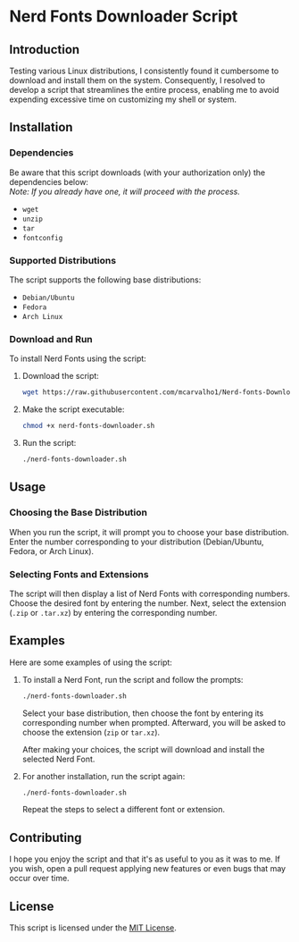 # Nerd Fonts Downloader Script

## Introduction

Testing various Linux distributions, I consistently found it cumbersome to download and install them on the system. Consequently, I resolved to develop a script that streamlines the entire process, enabling me to avoid expending excessive time on customizing my shell or system.

## Installation

### Dependencies

Be aware that this script downloads (with your authorization only) the dependencies below: </br>
_Note: If you already have one, it will proceed with the process._

- `wget`
- `unzip`
- `tar`
- `fontconfig`

### Supported Distributions

The script supports the following base distributions:

- `Debian/Ubuntu`
- `Fedora`
- `Arch Linux`

### Download and Run

To install Nerd Fonts using the script:

1. Download the script:

    ```bash
    wget https://raw.githubusercontent.com/mcarvalho1/Nerd-fonts-Downloader-Script/main/nerd-fonts-downloader.sh
    ```

2. Make the script executable:

    ```bash
    chmod +x nerd-fonts-downloader.sh
    ```

3. Run the script:

    ```bash
    ./nerd-fonts-downloader.sh
    ```

## Usage

### Choosing the Base Distribution

When you run the script, it will prompt you to choose your base distribution. Enter the number corresponding to your distribution (Debian/Ubuntu, Fedora, or Arch Linux).

### Selecting Fonts and Extensions

The script will then display a list of Nerd Fonts with corresponding numbers. Choose the desired font by entering the number. Next, select the extension (`.zip` or `.tar.xz`) by entering the corresponding number.

## Examples

Here are some examples of using the script:

1. To install a Nerd Font, run the script and follow the prompts:

    ```bash
    ./nerd-fonts-downloader.sh
    ```

    Select your base distribution, then choose the font by entering its corresponding number when prompted. Afterward, you will be asked to choose the extension (`zip` or `tar.xz`).

    After making your choices, the script will download and install the selected Nerd Font.

2. For another installation, run the script again:

    ```bash
    ./nerd-fonts-downloader.sh
    ```

    Repeat the steps to select a different font or extension.

## Contributing

I hope you enjoy the script and that it's as useful to you as it was to me.
If you wish, open a pull request applying new features or even bugs that may occur over time.

## License

This script is licensed under the [MIT License](LICENSE).
